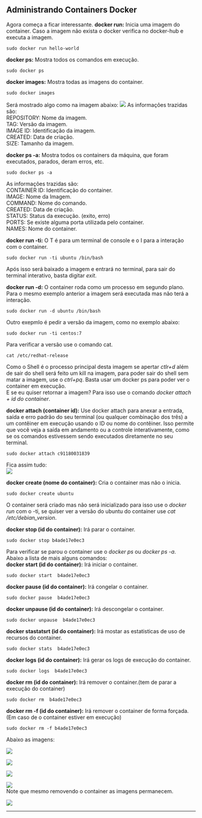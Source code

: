 ## Administrando Containers Docker
Agora começa a ficar interessante. 
**docker run:** Inicia uma imagem do container. Caso a imagem não exista o docker verifica no docker-hub e executa a imagem.  
```
sudo docker run hello-world
```
**docker ps:** Mostra todos os comandos em execução.
``` 
sudo docker ps 
```
**docker images:** Mostra todas as imagens do container.
``` 
sudo docker images 
```
Será mostrado algo como na imagem abaixo:
![](imagens/docker_1.png)
As informações trazidas são:  
REPOSITORY: Nome da imagem.  
TAG: Versão da imagem.  
IMAGE ID: Identificação da imagem.  
CREATED: Data de criação.  
SIZE: Tamanho da imagem.  

**docker ps -a:** Mostra todos os containers da máquina, que foram executados, parados, deram erros, etc.  
```
sudo docker ps -a
```
As informações trazidas são:  
CONTAINER ID: Identificação do container.  
IMAGE: Nome da Imagem.  
COMMAND: Nome do comando.  
CREATED:  Data de criação.  
STATUS:  Status da execução. (exito, erro)  
PORTS: Se existe alguma porta utilizada pelo container.  
NAMES: Nome do container.  

**docker run -ti:** O T é para um terminal de console e o I para a interação com o container.  
```
sudo docker run -ti ubuntu /bin/bash
```
Após isso será baixado a imagem e entrará no terminal, para sair do terminal interativo, basta digitar *exit*.  

**docker run -d:** O container roda como um processo em segundo plano.  
Para o mesmo exemplo anterior a imagem será executada mas não terá a interação.  
```
sudo docker run -d ubuntu /bin/bash
```
Outro exepmlo é pedir a versão da imagem, como no exemplo abaixo:
```
sudo docker run -ti centos:7
```
Para verificar a versão use o comando cat.  
```
cat /etc/redhat-release
```
Como o Shell é o processo principal desta imagem se apertar *ctlr+d* além de sair do shell será feito um kill na imagem, para poder sair do shell sem matar a imagem, use o *ctrl+pq*. Basta usar um docker ps para poder ver o container em execução.  
E se eu quiser retornar a imagem? Para isso use o comando *docker attach  + id do container*.  

**docker attach (container id):** Use docker attach para anexar a entrada, saída e erro padrão do seu terminal (ou qualquer combinação dos três) a um contêiner em execução usando o ID ou nome do contêiner. Isso permite que você veja a saída em andamento ou a controle interativamente, como se os comandos estivessem sendo executados diretamente no seu terminal.

```
sudo docker attach c91180031839
```
Fica assim tudo:  
![](imagens/docker_2.png)  

**docker create (nome do container):** Cria o container mas não o inicia.  
```
sudo docker create ubuntu
```
O container será criado mas não será inicializado para isso use o *docker run* com o -ti, se quiser ver a versão do ubuntu do container use *cat /etc/debian_version*.  

**docker stop (id do container):** Irá parar o container.  
```
sudo docker stop b4ade17e0ec3
```
Para verificar se parou o container use o *docker ps* ou *docker ps -a*.  
Abaixo a lista de mais alguns comandos:  
**docker start (id do container):** Irá iniciar o container.  
```
sudo docker start  b4ade17e0ec3
```
**docker pause (id do container):** Irá congelar o container.  
```
sudo docker pause  b4ade17e0ec3
```
**docker unpause (id do container):** Irá descongelar o container.  
```
sudo docker unpause  b4ade17e0ec3
```
**docker stastatsrt (id do container):** Irá mostar as estatisticas de uso de recursos do container.  
```
sudo docker stats  b4ade17e0ec3
```
**docker logs (id do container):** Irá gerar os logs de execução do container.  
```
sudo docker logs  b4ade17e0ec3
```
**docker rm (id do container):** Irá remover o container.(tem de parar a execução do container)  
```
sudo docker rm  b4ade17e0ec3
```
**docker rm -f (id do container):** Irá remover o container de forma forçada.(Em caso de o container estiver em execução)  
```
sudo docker rm -f b4ade17e0ec3
```
Abaixo as imagens: 

![](imagens/docker_3.png)  

![](imagens/docker_4.png)  

![](imagens/docker_5.png)  

![](imagens/docker_6.png)  
Note que mesmo removendo o container as imagens permanecem.  

![](imagens/docker_7.png)  

---